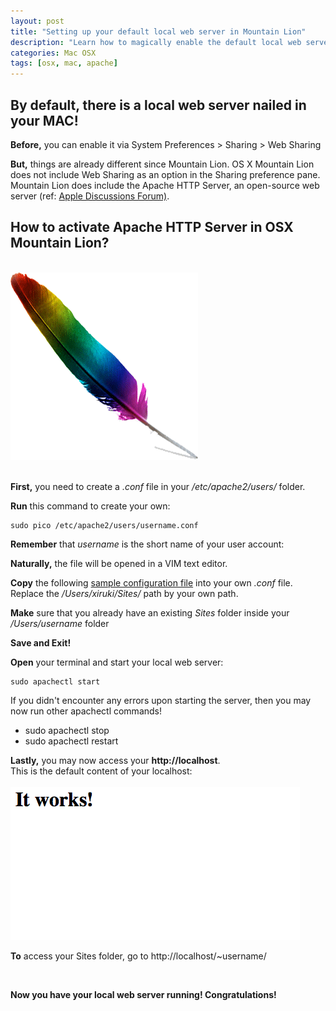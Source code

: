 ```yaml
---
layout: post
title: "Setting up your default local web server in Mountain Lion"
description: "Learn how to magically enable the default local web server installed in your MAC OSX."
categories: Mac OSX
tags: [osx, mac, apache]
---
```


<h2>
	By default, there is a local web server nailed in your MAC!
</h2>
<p>
	<b>Before,</b> you can enable it via System Preferences > Sharing > Web Sharing
</p>
<p>
	<b>But,</b> things are already different since Mountain Lion. OS X Mountain Lion does not include Web Sharing as an option in the Sharing preference pane. Mountain Lion does include the Apache HTTP Server, an open-source web server (ref: <a href="https://discussions.apple.com/">Apple Discussions Forum)</a>.
</p>
<h2>How to activate Apache HTTP Server in OSX Mountain Lion?</h2>
<br/>
<img src="/assets/images/posts/apache.png" />
<br/><br/>
<p><b>First,</b> you need to create a <i>.conf</i> file in your <i>/etc/apache2/users/</i> folder.</p>
<!-- <p><pre><code>&lt;!DOCTYPE html&gt;<br/>&lt;html <b>class="fuelux"</b> lang="en"&gt;</code></pre></p>	 -->

<p>
	<strong>Run</strong> this command to create your own:
</p>

<p><pre><code>sudo pico /etc/apache2/users/username.conf</code></pre></p>

<p><b>Remember</b> that <i>username</i> is the short name of your user account:</p>

<p><b>Naturally,</b> the file will be opened in a VIM text editor.</p>

<p><b>Copy</b> the following <a href="https://gist.github.com/xirukitepe/6472728">sample configuration file</a> into your own <i>.conf</i> file. Replace the <i>/Users/xiruki/Sites/</i> path by your own path.</p>

<p><b>Make</b> sure that you already have an existing <i>Sites</i> folder inside your <i>/Users/username</i> folder</p>

<p><b>Save and Exit!</b></p>

<p><b>Open</b> your terminal and start your local web server:</p>

<p><pre><code>sudo apachectl start</code></pre></p>

<p>If you didn't encounter any errors upon starting the server, then you may now run other apachectl commands!</p>

<p>
	<ul>
		<li>sudo apachectl stop</li>
		<li>sudo apachectl restart</li>
	</ul>
</p>

<p>
	<b>Lastly,</b> you may now access your <b>http://localhost</b>.<br/>
	This is the default content of your localhost:<br/><br/>
	<img src="/assets/images/posts/it_works.png" />
</p>

<p>
	<b>To</b> access your Sites folder, go to http://localhost/~username/
</p>


<br/>
<p><b>Now you have your local web server running! Congratulations!</b></p>

<!-- Twitter -->
<script>!function(d,s,id){var js,fjs=d.getElementsByTagName(s)[0];if(!d.getElementById(id)){js=d.createElement(s);js.id=id;js.src="//platform.twitter.com/widgets.js";fjs.parentNode.insertBefore(js,fjs);}}(document,"script","twitter-wjs");</script>

<!-- Google + -->
<script type="text/javascript">
  (function() {
    var po = document.createElement('script'); po.type = 'text/javascript'; po.async = true;
    po.src = 'https://apis.google.com/js/plusone.js';
    var s = document.getElementsByTagName('script')[0]; s.parentNode.insertBefore(po, s);
  })();
</script>
